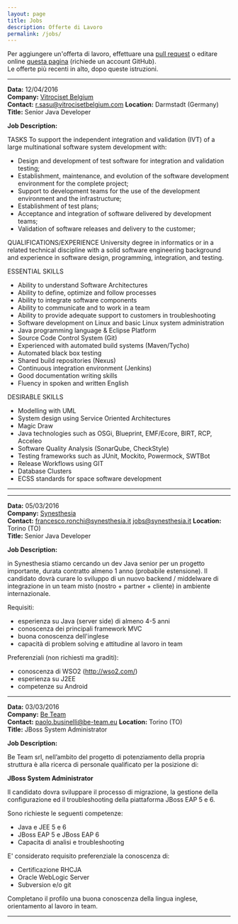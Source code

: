 ```yaml
---
layout: page
title: Jobs
description: Offerte di Lavoro
permalink: /jobs/
---
```


Per aggiungere un'offerta di lavoro, effettuare una 
[pull request](https://help.github.com/articles/creating-a-pull-request/) o
editare online
[questa pagina](https://github.com/jugtorino/jugtorino.github.io/edit/master/pages/j_jobs.md) 
(richiede un account GitHub).  
Le offerte più recenti in alto, dopo queste istruzioni.

---

**Data:** 12/04/2016  
**Company:** [Vitrociset Belgium](http://www.vitrocisetbelgium.com)  
**Contact:** <r.sasu@vitrocisetbelgium.com>
**Location:** Darmstadt (Germany)  
**Title:** Senior Java Developer  

**Job Description:**

TASKS
To support the independent integration and validation (IVT) of a large multinational software system development with:
- Design and development of test software for integration and validation testing;
- Establishment, maintenance, and evolution of the software development environment for the complete project;
- Support to development teams for the use of the development environment and the infrastructure;
- Establishment of test plans;
- Acceptance and integration of software delivered by development teams;
- Validation of software releases and delivery to the customer;
 
QUALIFICATIONS/EXPERIENCE
University degree in informatics or in a related technical discipline with a solid software engineering background and experience in software design, programming, integration, and testing.
 
ESSENTIAL SKILLS
- Ability to understand Software Architectures
- Ability to define, optimize and follow processes
- Ability to integrate software components
- Ability to communicate and to work in a team
- Ability to provide adequate support to customers in troubleshooting
- Software development on Linux and basic Linux system administration
- Java programming language & Eclipse Platform
- Source Code Control System (Git)
- Experienced with automated build systems (Maven/Tycho)
- Automated black box testing
- Shared build repositories (Nexus)
- Continuous integration environment (Jenkins)
- Good documentation writing skills
- Fluency in spoken and written English
 
DESIRABLE SKILLS
- Modelling with UML
- System design using Service Oriented Architectures
- Magic Draw
- Java technologies such as OSGi, Blueprint, EMF/Ecore, BIRT, RCP, Acceleo
- Software Quality Analysis (SonarQube, CheckStyle)
- Testing frameworks such as JUnit, Mockito, Powermock, SWTBot
- Release Workflows using GIT
- Database Clusters
- ECSS standards for space software development 

---

---

**Data:** 05/03/2016  
**Company:** [Synesthesia](http://synesthesia.it/)  
**Contact:** <francesco.ronchi@synesthesia.it> <jobs@synesthesia.it>
**Location:** Torino (TO)  
**Title:** Senior Java Developer  

**Job Description:**

in Synesthesia stiamo cercando un dev Java senior per un progetto importante, durata contratto almeno 1 anno (probabile estensione).
Il candidato dovrà curare lo sviluppo di un nuovo backend / middelware di integrazione in un team misto (nostro + partner + cliente) in ambiente internazionale.

Requisiti: 
- esperienza su Java (server side) di almeno 4-5 anni
- conoscenza dei principali framework MVC
- buona conoscenza dell'inglese 
- capacità di problem solving e attitudine al lavoro in team

Preferenziali (non richiesti ma graditi):
- conoscenza di WSO2 (http://wso2.com/)
- esperienza su J2EE
- competenze su Android


---

**Data:** 03/03/2016  
**Company:** [Be Team](http://www.be-team.eu/)  
**Contact:** <paolo.businelli@be-team.eu>
**Location:** Torino (TO)  
**Title:** JBoss System Administrator  

**Job Description:**

Be Team srl, nell’ambito del progetto di potenziamento della propria struttura è
alla ricerca di personale qualificato per la posizione di:

**JBoss System Administrator**

Il candidato dovra sviluppare il processo di migrazione, la gestione della configurazione ed il troubleshooting
della piattaforma JBoss EAP 5 e 6.

Sono richieste le seguenti competenze:

* Java e JEE 5 e 6
* JBoss EAP 5 e JBoss EAP 6
* Capacita di analisi e troubleshooting

E' considerato requisito preferenziale la conoscenza di:

* Certificazione RHCJA
* Oracle WebLogic Server
* Subversion e/o git

Completano il profilo una buona conoscenza della lingua inglese, orientamento al lavoro in team.

---
